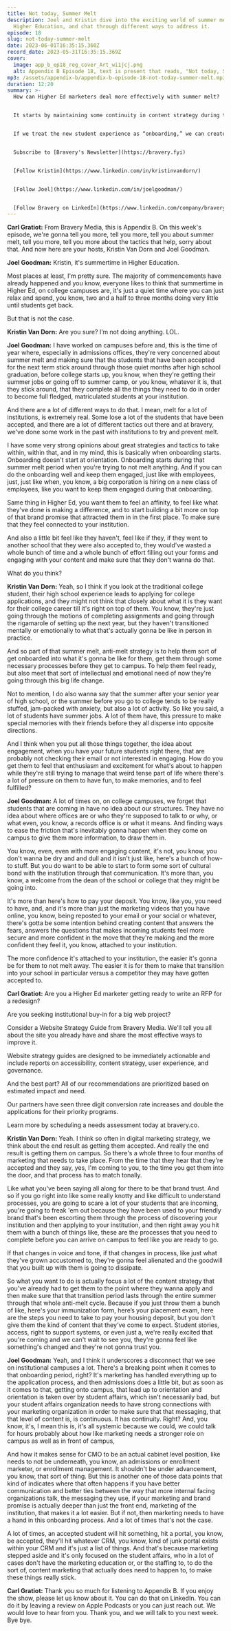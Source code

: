```yaml
---
title: Not today, Summer Melt
description: Joel and Kristin dive into the exciting world of summer melt in
  Higher Education, and chat through different ways to address it.
episode: 18
slug: not-today-summer-melt
date: 2023-06-01T16:35:15.360Z
record_date: 2023-05-31T16:35:15.369Z
cover:
  image: app_b_ep18_reg_cover_Art_wi1jcj.png
  alt: Appendix B Episode 18, text is present that reads, "Not today, Summer Melt"
mp3: /assets/appendix-b/appendix-b-episode-18-not-today-summer-melt.mp3
duration: 12:20
summary: >-
  How can Higher Ed marketers deal more effectively with summer melt?


  It starts by maintaining some continuity in content strategy during the summer months. Marketing materials that incoming students are receiving should be similar in tone to what they’ve been used to.


  If we treat the new student experience as “onboarding,” we can create a strong foundation for the incoming class.


  Subscribe to [Bravery's Newsletter](https://bravery.fyi)


  [Follow Kristin](https://www.linkedin.com/in/kristinvandorn/)


  [Follow Joel](https://www.linkedin.com/in/joelgoodman/)


  [Follow Bravery on LinkedIn](https://www.linkedin.com/company/bravery-media/)
---
```

**Carl Gratiot:** From Bravery Media, this is Appendix B. On this week's episode, we're gonna tell you more, tell you more, tell you about summer melt, tell you more, tell you more about the tactics that help, sorry about that. And now here are your hosts, Kristin Van Dorn and Joel Goodman.

**Joel Goodman:** Kristin, it's summertime in Higher Education.

Most places at least, I'm pretty sure. The majority of commencements have already happened and you know, everyone likes to think that summertime in Higher Ed, on college campuses are, it's just a quiet time where you can just relax and spend, you know, two and a half to three months doing very little until students get back.

But that is not the case.

**Kristin Van Dorn:** Are you sure? I’m not doing anything. LOL.

**Joel Goodman:** I have worked on campuses before and, this is the time of year where, especially in admissions offices, they're very concerned about summer melt and making sure that the students that have been accepted for the next term stick around through those quiet months after high school graduation, before college starts up, you know, when they're getting their summer jobs or going off to summer camp, or you know, whatever it is, that they stick around, that they complete all the things they need to do in order to become full fledged, matriculated students at your institution.

And there are a lot of different ways to do that. I mean, melt for a lot of institutions, is extremely real. Some lose a lot of the students that have been accepted, and there are a lot of different tactics out there and at bravery, we've done some work in the past with institutions to try and prevent melt.

I have some very strong opinions about great strategies and tactics to take within, within that, and in my mind, this is basically when onboarding starts. Onboarding doesn't start at orientation. Onboarding starts during that summer melt period when you're trying to not melt anything. And if you can do the onboarding well and keep them engaged, just like with employees, just, just like when, you know, a big corporation is hiring on a new class of employees, like you want to keep them engaged during that onboarding. 

Same thing in Higher Ed, you want them to feel an affinity, to feel like what they've done is making a difference, and to start building a bit more on top of that brand promise that attracted them in in the first place. To make sure that they feel connected to your institution.

And also a little bit feel like they haven't, feel like if they, if they went to another school that they were also accepted to, they would've wasted a whole bunch of time and a whole bunch of effort filling out your forms and engaging with your content and make sure that they don't wanna do that.

What do you think? 

**Kristin Van Dorn:** Yeah, so I think if you look at the traditional college student, their high school experience leads to applying for college applications, and they might not think that closely about what it is they want for their college career till it's right on top of them. You know, they're just going through the motions of completing assignments and going through the rigamarole of setting up the next year, but they haven't transitioned mentally or emotionally to what that's actually gonna be like in person in practice. 

And so part of that summer melt, anti-melt strategy is to help them sort of get onboarded into what it's gonna be like for them, get them through some necessary processes before they get to campus. To help them feel ready, but also meet that sort of intellectual and emotional need of now they're going through this big life change.

Not to mention, I do also wanna say that the summer after your senior year of high school, or the summer before you go to college tends to be really stuffed, jam-packed with anxiety, but also a lot of activity. So like you said, a lot of students have summer jobs. A lot of them have, this pressure to make special memories with their friends before they all disperse into opposite directions.

And I think when you put all those things together, the idea about engagement, when you have your future students right there, that are probably not checking their email or not interested in engaging. How do you get them to feel that enthusiasm and excitement for what's about to happen while they're still trying to manage that weird tense part of life where there's a lot of pressure on them to have fun, to make memories, and to feel fulfilled?

**Joel Goodman:** A lot of times on, on college campuses, we forget that students that are coming in have no idea about our structures. They have no idea about where offices are or who they're supposed to talk to or why, or what even, you know, a records office is or what it means. And finding ways to ease the friction that's inevitably gonna happen when they come on campus to give them more information, to draw them in.

You know, even, even with more engaging content, it's not, you know, you don't wanna be dry and and dull and it isn't just like, here's a bunch of how-to stuff. But you do want to be able to start to form some sort of cultural bond with the institution through that communication. It's more than, you know, a welcome from the dean of the school or college that they might be going into.

It's more than here's how to pay your deposit. You know, like you, you need to have, and, and it's more than just the marketing videos that you have online, you know, being reposted to your email or your social or whatever, there's gotta be some intention behind creating content that answers the fears, answers the questions that makes incoming students feel more secure and more confident in the move that they're making and the more confident they feel it, you know, attached to your institution.

The more confidence it's attached to your institution, the easier it's gonna be for them to not melt away. The easier it is for them to make that transition into your school in particular versus a competitor they may have gotten accepted to. 

**Carl Gratiot:** Are you a Higher Ed marketer getting ready to write an RFP for a redesign?

Are you seeking institutional buy-in for a big web project? 

Consider a Website Strategy Guide from Bravery Media. We'll tell you all about the site you already have and share the most effective ways to improve it. 

Website strategy guides are designed to be immediately actionable and include reports on accessibility, content strategy, user experience, and governance.

And the best part? All of our recommendations are prioritized based on estimated impact and need. 

Our partners have seen three digit conversion rate increases and double the applications for their priority programs. 

Learn more by scheduling a needs assessment today at bravery.co. 

**Kristin Van Dorn:** Yeah. I think so often in digital marketing strategy, we think about the end result as getting them accepted. And really the end result is getting them on campus. So there's a whole three to four months of marketing that needs to take place. From the time that they hear that they're accepted and they say, yes, I'm coming to you, to the time you get them into the door, and that process has to match tonally.

Like what you've been saying all along for there to be that brand trust. And so if you go right into like some really knotty and like difficult to understand processes, you are going to scare a lot of your students that are incoming, you're going to freak 'em out because they have been used to your friendly brand that's been escorting them through the process of discovering your institution and then applying to your institution, and then right away you hit them with a bunch of things like, these are the processes that you need to complete before you can arrive on campus to feel like you are ready to go. 

If that changes in voice and tone, if that changes in process, like just what they've grown accustomed to, they're gonna feel alienated and the goodwill that you built up with them is going to dissipate.

So what you want to do is actually focus a lot of the content strategy that you've already had to get them to the point where they wanna apply and then make sure that that transition period lasts through the entire summer through that whole anti-melt cycle. Because if you just throw them a bunch of like, here's your immunization form, here’s your placement exam, here are the steps you need to take to pay your housing deposit, but you don't give them the kind of content that they've come to expect. Student stories, access, right to support systems, or even just a, we're really excited that you're coming and we can't wait to see you, they're gonna feel like something's changed and they're not gonna trust you. 

**Joel Goodman:** Yeah, and I think it underscores a disconnect that we see on institutional campuses a lot. There's a breaking point when it comes to that onboarding period, right? It's marketing has handled everything up to the application process, and then admissions does a little bit, but as soon as it comes to that, getting onto campus, that lead up to orientation and orientation is taken over by student affairs, which isn't necessarily bad, but your student affairs organization needs to have strong connections with your marketing organization in order to make sure that that messaging, that that level of content is, is continuous. It has continuity. Right? And, you know, it's, I mean this is, it's all systemic because we could, we could talk for hours probably about how like marketing needs a stronger role on campus as well as in front of campus,

And how it makes sense for CMO to be an actual cabinet level position, like needs to not be underneath, you know, an admissions or enrollment marketer, or enrollment management. It shouldn't be under advancement, you know, that sort of thing. But this is another one of those data points that kind of indicates where that often happens if you have better communication and better ties between the way that more internal facing organizations talk, the messaging they use, if your marketing and brand promise is actually deeper than just the front end, marketing of the institution, that makes it a lot easier. But if not, then marketing needs to have a hand in this onboarding process. And a lot of times that's not the case. 

A lot of times, an accepted student will hit something, hit a portal, you know, be accepted, they'll hit whatever CRM, you know, kind of junk portal exists within your CRM and it's just a list of things. And that's because marketing stepped aside and it's only focused on the student affairs, who in a lot of cases don't have the marketing education or, or the staffing to, to do the sort of, content marketing that actually does need to happen to, to make these things really stick.

**Carl Gratiot:** Thank you so much for listening to Appendix B. If you enjoy the show, please let us know about it. You can do that on LinkedIn. You can do it by leaving a review on Apple Podcasts or you can just reach out. We would love to hear from you. Thank you, and we will talk to you next week. Bye bye.